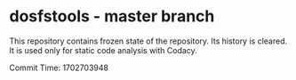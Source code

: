# dosfstools - master branch

This repository contains frozen state of the repository.
Its history is cleared. It is used only for static code
analysis with Codacy.

Commit Time: 1702703948